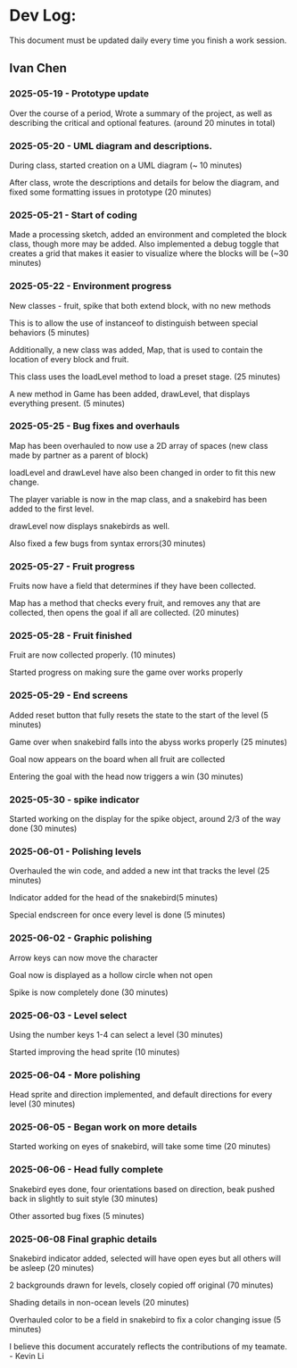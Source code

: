 # Dev Log:

This document must be updated daily every time you finish a work session.

## Ivan Chen

### 2025-05-19 - Prototype update
Over the course of a period, Wrote a summary of the project, as well as describing the critical and optional features. (around 20 minutes in total)

### 2025-05-20 - UML diagram and descriptions.
During class, started creation on a UML diagram (~ 10 minutes)

After class, wrote the descriptions and details for below the diagram, and fixed some formatting issues in prototype (20 minutes)

### 2025-05-21 - Start of coding
Made a processing sketch, added an environment and completed the block class, though more may be added. Also implemented a debug toggle that creates a grid that makes it easier to visualize where the blocks will be (~30 minutes)

### 2025-05-22 - Environment progress
New classes - fruit, spike that both extend block, with no new methods

This is to allow the use of instanceof to distinguish between special behaviors (5 minutes)

Additionally, a new class was added, Map, that is used to contain the location of every block and fruit.

This class uses the loadLevel method to load a preset stage. (25 minutes)

A new method in Game has been added, drawLevel, that displays everything present. (5 minutes)

### 2025-05-25 - Bug fixes and overhauls
Map has been overhauled to now use a 2D array of spaces (new class made by partner as a parent of block)

loadLevel and drawLevel have also been changed in order to fit this new change.

The player variable is now in the map class, and a snakebird has been added to the first level.

drawLevel now displays snakebirds as well.

Also fixed a few bugs from syntax errors(30 minutes)

### 2025-05-27 - Fruit progress
Fruits now have a field that determines if they have been collected.

Map has a method that checks every fruit, and removes any that are collected, then opens the goal if all are collected. (20 minutes)

### 2025-05-28 - Fruit finished
Fruit are now collected properly. (10 minutes)

Started progress on making sure the game over works properly

### 2025-05-29 - End screens
Added reset button that fully resets the state to the start of the level (5 minutes)

Game over when snakebird falls into the abyss works properly (25 minutes)

Goal now appears on the board when all fruit are collected

Entering the goal with the head now triggers a win (30 minutes)

### 2025-05-30 - spike indicator
Started working on the display for the spike object, around 2/3 of the way done (30 minutes)

### 2025-06-01 - Polishing levels
Overhauled the win code, and added a new int that tracks the level (25 minutes)

Indicator added for the head of the snakebird(5 minutes)

Special endscreen for once every level is done (5 minutes)

### 2025-06-02 - Graphic polishing
Arrow keys can now move the character

Goal now is displayed as a hollow circle when not open

Spike is now completely done (30 minutes)

### 2025-06-03 - Level select
Using the number keys 1-4 can select a level (30 minutes)

Started improving the head sprite (10 minutes)

### 2025-06-04 - More polishing
Head sprite and direction implemented, and default directions for every level (30 minutes)

### 2025-06-05 - Began work on more details
Started working on eyes of snakebird, will take some time (20 minutes)

### 2025-06-06 - Head fully complete
Snakebird eyes done, four orientations based on direction, beak pushed back in slightly to suit style (30 minutes)

Other assorted bug fixes (5 minutes)

### 2025-06-08 Final graphic details
Snakebird indicator added, selected will have open eyes but all others will be asleep (20 minutes)

2 backgrounds drawn for levels, closely copied off original (70 minutes)

Shading details in non-ocean levels (20 minutes)

Overhauled color to be a field in snakebird to fix a color changing issue (5 minutes)


I believe this document accurately reflects the contributions of my teamate. - Kevin Li
